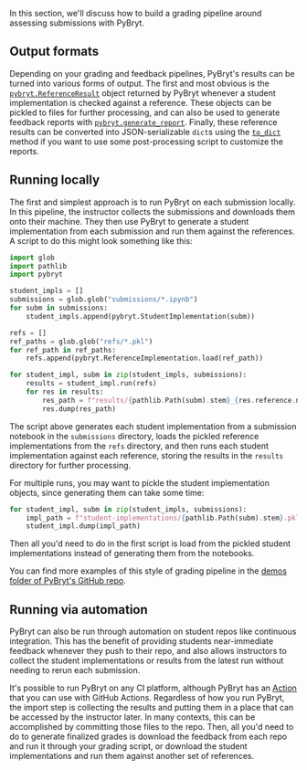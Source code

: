 In this section, we'll discuss how to build a grading pipeline around assessing submissions with PyBryt.

## Output formats

Depending on your grading and feedback pipelines, PyBryt's results can be turned into various forms of output. The first and most obvious is the [`pybryt.ReferenceResult`](https://microsoft.github.io/pybryt/html/api_reference.html#pybryt.reference.ReferenceResult) object returned by PyBryt whenever a student implementation is checked against a reference. These objects can be pickled to files for further processing, and can also be used to generate feedback reports with [`pybryt.generate_report`](https://microsoft.github.io/pybryt/html/api_reference.html#pybryt.reference.generate_report). Finally, these reference results can be converted into JSON-serializable `dict`s using the [`to_dict`](https://microsoft.github.io/pybryt/html/api_reference.html#pybryt.reference.ReferenceResult.to_dict) method if you want to use some post-processing script to customize the reports.

## Running locally

The first and simplest approach is to run PyBryt on each submission locally. In this pipeline, the instructor collects the submissions and downloads them onto their machine. They then use PyBryt to generate a student implementation from each submission and run them against the references. A script to do this might look something like this:

```python
import glob
import pathlib
import pybryt

student_impls = []
submissions = glob.glob("submissions/*.ipynb")
for subm in submissions:
    student_impls.append(pybryt.StudentImplementation(subm))

refs = []
ref_paths = glob.glob("refs/*.pkl")
for ref_path in ref_paths:
    refs.append(pybryt.ReferenceImplementation.load(ref_path))

for student_impl, subm in zip(student_impls, submissions):
    results = student_impl.run(refs)
    for res in results:
        res_path = f"results/{pathlib.Path(subm).stem}_{res.reference.name}.pkl"
        res.dump(res_path)
```

The script above generates each student implementation from a submission notebook in the `submissions` directory, loads the pickled reference implementations from the `refs` directory, and then runs each student implementation against each reference, storing the results in the `results` directory for further processing.

For multiple runs, you may want to pickle the student implementation objects, since generating them can take some time:

```python
for student_impl, subm in zip(student_impls, submissions):
    impl_path = f"student-implementations/{pathlib.Path(subm).stem}.pkl"
    student_impl.dump(impl_path)
```

Then all you'd need to do in the first script is load from the pickled student implementations instead of generating them from the notebooks.

You can find more examples of this style of grading pipeline in the [demos folder of PyBryt's GitHub repo](https://github.com/microsoft/pybryt/tree/main/demo).

## Running via automation

PyBryt can also be run through automation on student repos like continuous integration. This has the benefit of providing students near-immediate feedback whenever they push to their repo, and also allows instructors to collect the student implementations or results from the latest run without needing to rerun each submission. 

It's possible to run PyBryt on any CI platform, although PyBryt has an [Action](https://github.com/microsoft/pybryt-action) that you can use with GitHub Actions. Regardless of how you run PyBryt, the import step is collecting the results and putting them in a place that can be accessed by the instructor later. In many contexts, this can be accomplished by committing those files to the repo. Then, all you'd need to do to generate finalized grades is download the feedback from each repo and run it through your grading script, or download the student implementations and run them against another set of references.
